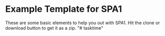 # Example Template for SPA1

These are some basic elements to help you out with SPA1. Hit the clone or download button to get it as a zip. 
"# tasktime" 
